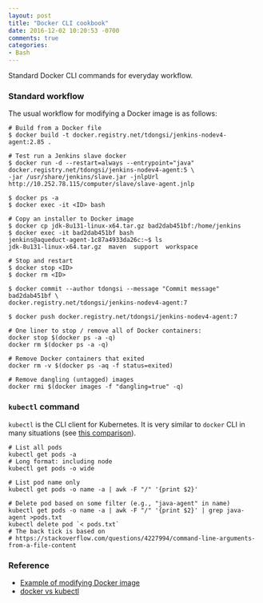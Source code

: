 ```yaml
---
layout: post
title: "Docker CLI cookbook"
date: 2016-12-02 10:20:53 -0700
comments: true
categories: 
- Bash
---
```


Standard Docker CLI commands for everyday workflow.

<!--more-->

### Standard workflow

The usual workflow for modifying a Docker image is as follows:

``` plain Docker commands in workspace
# Build from a Docker file
$ docker build -t docker.registry.net/tdongsi/jenkins-nodev4-agent:2.85 .

# Test run a Jenkins slave docker
$ docker run -d --restart=always --entrypoint="java" docker.registry.net/tdongsi/jenkins-nodev4-agent:5 \
-jar /usr/share/jenkins/slave.jar -jnlpUrl http://10.252.78.115/computer/slave/slave-agent.jnlp

$ docker ps -a
$ docker exec -it <ID> bash

# Copy an installer to Docker image
$ docker cp jdk-8u131-linux-x64.tar.gz bad2dab451bf:/home/jenkins
$ docker exec -it bad2dab451bf bash
jenkins@aqueduct-agent-1c87a4933da26c:~$ ls
jdk-8u131-linux-x64.tar.gz  maven  support  workspace

# Stop and restart
$ docker stop <ID>
$ docker rm <ID>

$ docker commit --author tdongsi --message "Commit message" bad2dab451bf \ 
docker.registry.net/tdongsi/jenkins-nodev4-agent:7

$ docker push docker.registry.net/tdongsi/jenkins-nodev4-agent:7
```

``` plain Clean up
# One liner to stop / remove all of Docker containers:
docker stop $(docker ps -a -q)
docker rm $(docker ps -a -q)

# Remove Docker containers that exited
docker rm -v $(docker ps -aq -f status=exited)

# Remove dangling (untagged) images
docker rmi $(docker images -f "dangling=true" -q)
```

### `kubectl` command

`kubectl` is the CLI client for Kubernetes. 
It is very similar to `docker` CLI in many situations (see [this comparison](https://kubernetes.io/docs/reference/kubectl/docker-cli-to-kubectl/)).

``` plain kubectl commands
# List all pods
kubectl get pods -a
# Long format: including node
kubectl get pods -o wide

# List pod name only
kubectl get pods -o name -a | awk -F "/" '{print $2}'

# Delete pod based on some filter (e.g., "java-agent" in name)
kubectl get pods -o name -a | awk -F "/" '{print $2}' | grep java-agent >pods.txt
kubectl delete pod `< pods.txt`
# The back tick is based on
# https://stackoverflow.com/questions/4227994/command-line-arguments-from-a-file-content
```

### Reference

* [Example of modifying Docker image](http://tdongsi.github.io/blog/2017/01/25/docker-root-user-in-a-pod/)
* [docker vs kubectl](https://kubernetes.io/docs/reference/kubectl/docker-cli-to-kubectl/)
